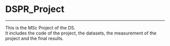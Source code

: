 # DSPR_Project
---------------------------------------------------------------------------------------------------------
This is the MSc Project of the DS.  
It includes the code of the project, the datasets, the measurement of the project and the final results.  
